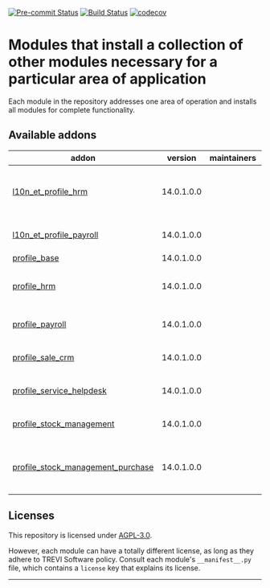 
<!-- /!\ Non OCA Context : Set here the badge of your runbot / runboat instance. -->
[![Pre-commit Status](https://github.com/TREVI/odoo-profiles/actions/workflows/pre-commit.yml/badge.svg?branch=14.0)](https://github.com/TREVI/odoo-profiles/actions/workflows/pre-commit.yml?query=branch%3A14.0)
[![Build Status](https://github.com/TREVI/odoo-profiles/actions/workflows/test.yml/badge.svg?branch=14.0)](https://github.com/TREVI/odoo-profiles/actions/workflows/test.yml?query=branch%3A14.0)
[![codecov](https://codecov.io/gh/TREVI/odoo-profiles/branch/14.0/graph/badge.svg)](https://codecov.io/gh/TREVI/odoo-profiles)
<!-- /!\ Non OCA Context : Set here the badge of your translation instance. -->

<!-- /!\ do not modify above this line -->

# Modules that install a collection of other modules necessary for a particular area of application

Each module in the repository addresses one area of operation and installs all modules for complete functionality.

<!-- /!\ do not modify below this line -->

<!-- prettier-ignore-start -->

[//]: # (addons)

Available addons
----------------
addon | version | maintainers | summary
--- | --- | --- | ---
[l10n_et_profile_hrm](l10n_et_profile_hrm/) | 14.0.1.0.0 |  | Complete human resources management application
[l10n_et_profile_payroll](l10n_et_profile_payroll/) | 14.0.1.0.0 |  | Complete payroll application
[profile_base](profile_base/) | 14.0.1.0.0 |  | Base Profile
[profile_hrm](profile_hrm/) | 14.0.1.0.0 |  | Complete Human Resources application
[profile_payroll](profile_payroll/) | 14.0.1.0.0 |  | Complete payroll application
[profile_sale_crm](profile_sale_crm/) | 14.0.1.0.0 |  | Modules bundle for Sales & CRM
[profile_service_helpdesk](profile_service_helpdesk/) | 14.0.1.0.0 |  | Help Desk and Service Profile
[profile_stock_management](profile_stock_management/) | 14.0.1.0.0 |  | Stock Management Profile
[profile_stock_management_purchase](profile_stock_management_purchase/) | 14.0.1.0.0 |  | Stock Management + Purchasing Profile

[//]: # (end addons)

<!-- prettier-ignore-end -->

## Licenses

This repository is licensed under [AGPL-3.0](LICENSE).

However, each module can have a totally different license, as long as they adhere to TREVI Software
policy. Consult each module's `__manifest__.py` file, which contains a `license` key
that explains its license.

----
<!-- /!\ Non OCA Context : Set here the full description of your organization. -->
